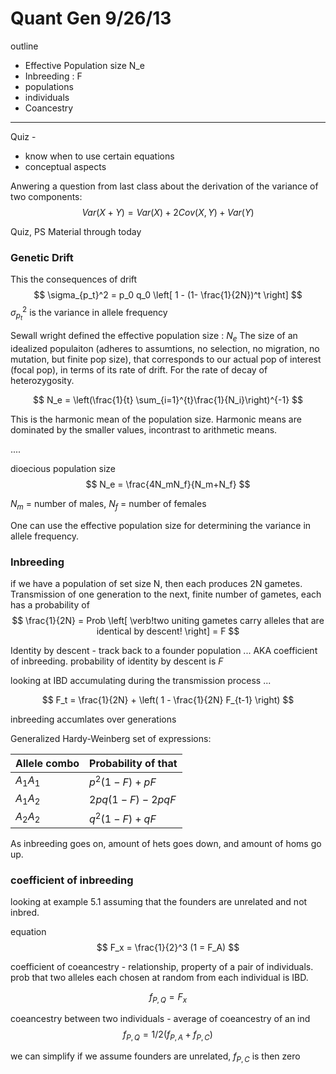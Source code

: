 Quant Gen 9/26/13
========================================================

outline
 * Effective Population size N_e
 * Inbreeding : F
  * populations
  * individuals
 * Coancestry
 
----------------------------------------

Quiz - 
* know when to use certain equations
* conceptual aspects

Anwering a question from last class about the derivation of the variance of two components:
$$ Var(X + Y) = Var(X) + 2Cov(X,Y) + Var(Y) $$ 

Quiz, PS Material through today

### Genetic Drift
This the consequences of drift
$$ \sigma_{p_t}^2 = p_0 q_0 \left[ 1 - (1- \frac{1}{2N})^t \right] $$ 
$\sigma_{p_t}^2$ is the variance in allele frequency

Sewall wright defined the effective population size : $N_e$
The size of an idealized populaiton (adheres to assumtions, no selection, no migration, no mutation, but finite pop size), that corresponds to our actual pop of interest (focal pop), in terms of its rate of drift. For the rate of decay of heterozygosity. 

$$ N_e = \left(\frac{1}{t} \sum_{i=1}^{t}\frac{1}{N_i}\right)^{-1} $$

This is the harmonic mean of the population size. Harmonic means are dominated by the smaller values, incontrast to arithmetic means.

....

dioecious population size
$$ N_e = \frac{4N_mN_f}{N_m+N_f} $$

$N_m$ = number of males, $N_f$ = number of females

One can use the effective population size for determining the variance in allele frequency. 

### Inbreeding

if we have a population of set size N, then each produces 2N gametes. Transmission of one generation to the next, finite number of gametes, each has a probability of 
$$ \frac{1}{2N} = Prob \left[ \verb!two uniting gametes carry alleles that are identical by descent!   \right] = F $$

Identity by descent - track back to a founder population ... AKA coefficient of inbreeding. probability of identity by descent is $F$

looking at IBD accumulating during the transmission process ... 

$$ F_t = \frac{1}{2N} + \left( 1 - \frac{1}{2N} F_{t-1}   \right) $$ 

inbreeding accumlates over generations 


Generalized Hardy-Weinberg set of expressions:

Allele combo | Probability of that
------------------|------------  
$A_1A_1$  | $p^2(1-F) + pF$ | $p^2 + pqF$
$A_1A_2$ | $2 pq(1-F) - 2pqF$ | $waa$
$A_2A_2$ |  $q^2(1-F) + qF$ | $q^2 + pqF$

As inbreeding goes on, amount of hets goes down, and amount of homs go up.


### coefficient of inbreeding

looking at example 5.1
assuming that the founders are unrelated and not inbred.

equation 
$$ F_x = \frac{1}{2}^3 (1 = F_A) $$ 

coefficient of coeancestry - relationship, property of a  pair of individuals. prob that two alleles each chosen at random from each individual is IBD.

$$f_{P,Q} = F_x $$ 

coeancestry between two individuals - average of coeancestry of an ind 
$$f_{P,Q} = 1/2 \left( f_{P,A} + f_{P,C} \right) $$ 

we can simplify if we assume founders are unrelated, $f_{P,C}$ is then zero



